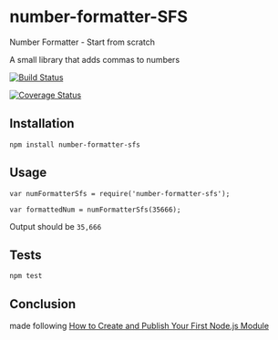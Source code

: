 number-formatter-SFS
=========
Number Formatter - Start from scratch

A small library that adds commas to numbers

[![Build Status](https://travis-ci.org/king-prawns/number-formatter-SFS.svg?branch=master)](https://travis-ci.org/king-prawns/number-formatter-SFS)

[![Coverage Status](https://coveralls.io/repos/github/king-prawns/number-formatter-SFS/badge.svg?branch=master)](https://coveralls.io/github/king-prawns/number-formatter-SFS?branch=master)

## Installation

  `npm install number-formatter-sfs`

## Usage

    var numFormatterSfs = require('number-formatter-sfs');

    var formattedNum = numFormatterSfs(35666);
  
  
  Output should be `35,666`


## Tests

  `npm test`

## Conclusion

made following [How to Create and Publish Your First Node.js Module](https://medium.com/@jdaudier/how-to-create-and-publish-your-first-node-js-module-444e7585b738)